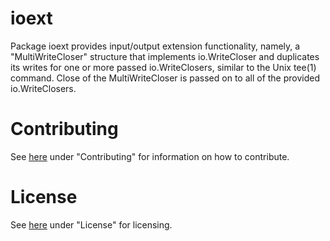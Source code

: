# ioext

Package ioext provides input/output extension functionality, namely, a
"MultiWriteCloser" structure that implements io.WriteCloser and duplicates its
writes for one or more passed io.WriteClosers, similar to the Unix tee(1)
command. Close of the MultiWriteCloser is passed on to all
of the provided io.WriteClosers.

# Contributing

See [here](https://github.com/ausocean/utils/src/master/README.md) under "Contributing"
for information on how to contribute.

# License

See [here](https://github.com/ausocean/utils/src/master/README.md) under "License"
for licensing.
